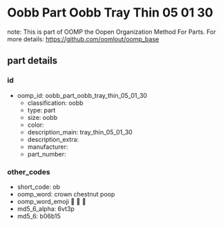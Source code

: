 # Oobb Part Oobb Tray Thin 05 01 30  

note: This is part of OOMP the Oopen Organization Method For Parts. For more details: https://github.com/oomlout/oomp_base

##  part details





### id
* oomp_id: oobb_part_oobb_tray_thin_05_01_30
  * classification: oobb
  * type: part
  * size: oobb
  * color: 
  * description_main: tray_thin_05_01_30
  * description_extra: 
  * manufacturer: 
  * part_number: 

### other_codes
* short_code: ob
* oomp_word: crown chestnut poop
* oomp_word_emoji :crown: :chestnut: :poop:
* md5_6_alpha: 6vt3p
* md5_6: b06b15